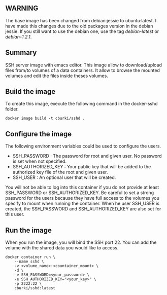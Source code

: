 WARNING
-------

The base image has been changed from debian:jessie to ubuntu:latest. I have 
made this changes due to the old packages version in the debian jessie. If 
you still want to use the debian one, use the tag *debian-latest* or *debian-1.2.1*.


Summary
-------

SSH server image with emacs editor. This image allow to download/upload files 
from/to volumes of a data containers. It allow to browse the mounted 
volumes and edit the files inside theses volumes.


Build the image
---------------

To create this image, execute the following command in the docker-sshd folder.

    docker image build -t cburki/sshd .


Configure the image
-------------------

The following environment variables could be used to configure the users.

 - SSH_PASSWORD : The password for root and given user. No password is set when not specified.
 - SSH_AUTHORIZED_KEY : Your public key that will be added to the authorized key file of the root and given user.
 - SSH_USER : An optional user that will be created.
 
You will not be able to log into this container if you do not provide at
least SSH_PASSWORD or SSH_AUTHORIZED_KEY. Be careful to set a strong password
for the users because they have full access to the volumes you specify to mount
when running the container. When he user SSH_USER is created, the SSH_PASSWORD
and SSH_AUTHORIZED_KEY are also set for this user.


Run the image
-------------

When you run the image, you will bind the SSH port 22. You can add the volume
with the shared data you would like to access.

    docker container run \
        --name sshd \
        -v <volume_name>:<countainer_mount> \
        -d \
        -e SSH_PASSWORD=<your_password> \
        -e SSH_AUTHORIZED_KEY="<your_key>" \
        -p 2222:22 \
        cburki/sshd:latest
